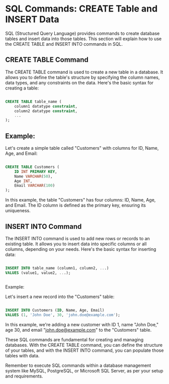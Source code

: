 # SQL Commands: CREATE Table and INSERT Data

SQL (Structured Query Language) provides commands to create database tables and insert data into those tables. This section will explain how to use the CREATE TABLE and INSERT INTO commands in SQL.

## CREATE TABLE Command

The CREATE TABLE command is used to create a new table in a database. It allows you to define the table's structure by specifying the column names, data types, and any constraints on the data. Here's the basic syntax for creating a table:

```sql

CREATE TABLE table_name (
    column1 datatype constraint,
    column2 datatype constraint,
    ...
);

```
## Example:
Let's create a simple table called "Customers" with columns for ID, Name, Age, and Email:



```sql

CREATE TABLE Customers (
    ID INT PRIMARY KEY,
    Name VARCHAR(50),
    Age INT,
    Email VARCHAR(100)
);


```

In this example, the table "Customers" has four columns: ID, Name, Age, and Email. The ID column is defined as the primary key, ensuring its uniqueness.

## INSERT INTO Command

The INSERT INTO command is used to add new rows or records to an existing table. It allows you to insert data into specific columns or all columns, depending on your needs. Here's the basic syntax for inserting data:

```sql

INSERT INTO table_name (column1, column2, ...)
VALUES (value1, value2, ...);



```

Example:

Let's insert a new record into the "Customers" table:

```sql

INSERT INTO Customers (ID, Name, Age, Email)
VALUES (1, 'John Doe', 30, 'john.doe@example.com');

```

In this example, we're adding a new customer with ID 1, name "John Doe," age 30, and email "john.doe@example.com" to the "Customers" table.

These SQL commands are fundamental for creating and managing databases. With the CREATE TABLE command, you can define the structure of your tables, and with the INSERT INTO command, you can populate those tables with data.

Remember to execute SQL commands within a database management system like MySQL, PostgreSQL, or Microsoft SQL Server, as per your setup and requirements.




```